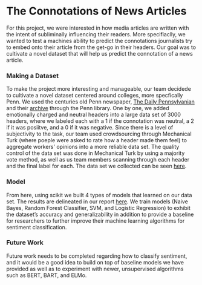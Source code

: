 # The Connotations of News Articles

For this project, we were interested in how media articles are written with the intent of subliminally influencing their readers. More specifiaclly, we wanted to test a machines ability to predict the connotations journalists try to embed onto their article from the get-go in their headers. Our goal was to cultivate a novel dataset that will help us predict the connotation of a news article.

### Making a Dataset

To make the project more interesting and manageable, our team decidede to cultivate a novel dataset centered around colleges, more specfically Penn. We used the centuries old Penn newspaper, [The Daily Pennsylvanian](https://www.thedp.com/) and their [archive](https://dparchives.library.upenn.edu/?a=cl&cl=CL2&e=-------en-20--1--txt-txIN-------) through the Penn library. One by one, we added emotionally charged and neutral headers into a large data set of 3000 headers, where we labeled each with a 1 if the connotation was neutral, a 2 if it was posiitve, and a 0 if it was negative. Since there is a level of subjectivity to the task, our team used crowdsourcing through Mechanical Turk (where poeple were asked to rate how a header made them feel) to aggregate workers' opinions into a more reliable data set. The quality control of the data set was done in Mechanical Turk by using a majority vote method, as well as us team members scanning through each header and the final label for each. The data set we collected can be seen [here](https://docs.google.com/spreadsheets/d/1T8-opFnR1pVZaRGmJ6ovCrbb8hTQavk7Ui2yBTULJ38/edit#gid=872073980).

### Model

From here, using scikit we built 4 types of models that learned on our data set. The results are delineated in our report [here](https://docs.google.com/document/d/1yyBPh8OmRPIgCCPiCLrzVnYdvOMBwgYXWagA5v2iUiQ/edit?ts=607ccf82#). We train models (Naive Bayes, Random Forest Classifier, SVM, and Logistic Regression) to exhibit the dataset’s accuracy and generalizability in addition to provide a baseline for researchers to further improve their machine learning algorithms for sentiment classification.

### Future Work 

Future work needs to be completed regarding how to classify sentiment, and it would be a good idea to build on top of baseline models we have provided as well as to experiment with newer, unsupervised algorithms such as BERT, BART, and ELMo.


